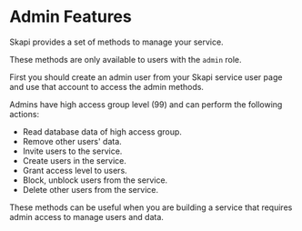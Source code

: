 # Admin Features

Skapi provides a set of methods to manage your service.

These methods are only available to users with the `admin` role.

First you should create an admin user from your Skapi service user page and use that account to access the admin methods.

Admins have high access group level (99) and can perform the following actions:

- Read database data of high access group.
- Remove other users' data.
- Invite users to the service.
- Create users in the service.
- Grant access level to users.
- Block, unblock users from the service.
- Delete other users from the service.

These methods can be useful when you are building a service that requires admin access to manage users and data.